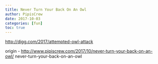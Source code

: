 ```yaml
---
title: Never Turn Your Back On An Owl
author: PipisCrew
date: 2017-10-03
categories: [fun]
toc: true
---
```


http://digg.com/2017/attempted-owl-attack

origin - http://www.pipiscrew.com/2017/10/never-turn-your-back-on-an-owl/ never-turn-your-back-on-an-owl